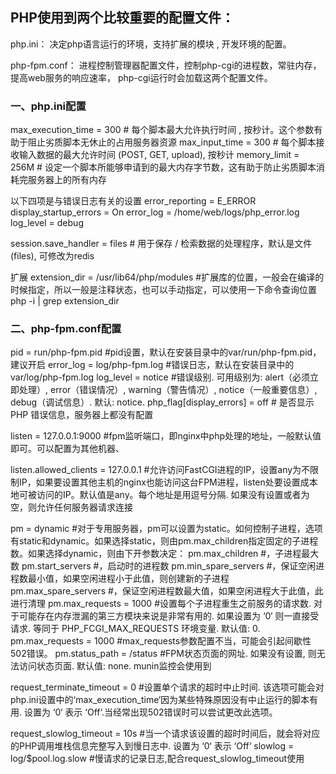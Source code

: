## PHP使用到两个比较重要的配置文件：
php.ini：
决定php语言运行的环境，支持扩展的模块 , 开发环境的配置。

php-fpm.conf：
进程控制管理器配置文件，控制php-cgi的进程数，常驻内存，提高web服务的响应速率， php-cgi运行时会加载这两个配置文件。

### 一、php.ini配置
max_execution_time = 300     # 每个脚本最大允许执行时间 , 按秒计。这个参数有助于阻止劣质脚本无休止的占用服务器资源
max_input_time = 300    # 每个脚本接收输入数据的最大允许时间 (POST, GET, upload), 按秒计
memory_limit = 256M    # 设定一个脚本所能够申请到的最大内存字节数，这有助于防止劣质脚本消耗完服务器上的所有内存

以下四项是与错误日志有关的设置
error_reporting = E_ERROR
display_startup_errors = On
error_log = /home/web/logs/php_error.log
log_level = debug


session.save_handler = files  # 用于保存 / 检索数据的处理程序，默认是文件 (files), 可修改为redis


扩展
extension_dir = /usr/lib64/php/modules  #扩展库的位置，一般会在编译的时候指定，所以一般是注释状态，也可以手动指定，可以使用一下命令查询位置
php -i | grep extension_dir 

### 二、php-fpm.conf配置
pid = run/php-fpm.pid   #pid设置，默认在安装目录中的var/run/php-fpm.pid，建议开启
error_log = log/php-fpm.log   #错误日志，默认在安装目录中的var/log/php-fpm.log 
log_level = notice   #错误级别. 可用级别为: alert（必须立即处理）, error（错误情况）, warning（警告情况）, notice（一般重要信息）, debug（调试信息）. 默认: notice.
php_flag[display_errors] = off   # 是否显示 PHP 错误信息，服务器上都没有配置

listen = 127.0.0.1:9000   #fpm监听端口，即nginx中php处理的地址，一般默认值即可。可以配置为其他机器、

listen.allowed_clients = 127.0.0.1   #允许访问FastCGI进程的IP，设置any为不限制IP，如果要设置其他主机的nginx也能访问这台FPM进程，listen处要设置成本地可被访问的IP。默认值是any。每个地址是用逗号分隔. 如果没有设置或者为空，则允许任何服务器请求连接

pm = dynamic #对于专用服务器，pm可以设置为static。如何控制子进程，选项有static和dynamic。如果选择static，则由pm.max_children指定固定的子进程数。如果选择dynamic，则由下开参数决定：
pm.max_children #，子进程最大数
pm.start_servers #，启动时的进程数
pm.min_spare_servers #，保证空闲进程数最小值，如果空闲进程小于此值，则创建新的子进程
pm.max_spare_servers #，保证空闲进程数最大值，如果空闲进程大于此值，此进行清理
pm.max_requests = 1000  #设置每个子进程重生之前服务的请求数. 对于可能存在内存泄漏的第三方模块来说是非常有用的. 如果设置为 ‘0‘ 则一直接受请求. 等同于 PHP_FCGI_MAX_REQUESTS 环境变量. 默认值: 0.
pm.max_requests = 1000   #max_requests参数配置不当，可能会引起间歇性502错误。
pm.status_path = /status  #FPM状态页面的网址. 如果没有设置, 则无法访问状态页面. 默认值: none. munin监控会使用到


request_terminate_timeout = 0   #设置单个请求的超时中止时间. 该选项可能会对php.ini设置中的‘max_execution_time‘因为某些特殊原因没有中止运行的脚本有用. 设置为 ‘0‘ 表示 ‘Off‘.当经常出现502错误时可以尝试更改此选项。

request_slowlog_timeout = 10s    #当一个请求该设置的超时时间后，就会将对应的PHP调用堆栈信息完整写入到慢日志中. 设置为 ‘0‘ 表示 ‘Off‘
slowlog = log/$pool.log.slow    #慢请求的记录日志,配合request_slowlog_timeout使用

